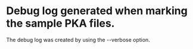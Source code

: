# Debug log generated when marking the sample PKA files.

The debug log was created by using the --verbose option.
